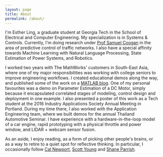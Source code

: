 ```yaml
---
layout: page
title: About
permalink: /about/
---
```


I'm Esther Ling, a graduate student at Georgia Tech in the School of Electrical and Computer Engineering. My specialization is in Systems & Controls. Currently, I'm doing research under [Prof Samuel Coogan](http://coogan.ece.gatech.edu/index.html) in the area of predictive control of traffic networks. I also have a special affinity towards Machine Learning with Natural Language Processing, State Estimation of Power Systems, and Robotics.

I worked two years with The MathWorks' customers in South-East Asia, where one of my major responsibilities was working with college seniors to improve engineering workflows. I created educational demos along the way, and published some of the work on a [MATLAB blog](https://dashboardproject.wordpress.com). One of my personal favourites was a demo on Parameter Estimation of a DC Motor, simply because it encapsulated correlated stages of modeling, control design and deployment in one example. I also presented a poster of this work as a Tech student at the 2016 Industry Applications Society Annual Meeting in Portland. During my time there, I also worked with the Application Engineering team, where we built demos for the annual Thailand Automotive Seminar. I have experience with a hardware-in-the-loop model of a car engine, rapid prototyping with a physical throttle and power window, and LIDAR + webcam sensor fusion.

As an aside, I enjoy reading, as a form of picking other people's brains, or as a way to retire to a quiet spot for reflective thinking. In particular, I occasionally follow [Cal Newport](http://calnewport.com/blog/), [Scott Young](https://www.scotthyoung.com/blog/) and [Shane Parrish](https://www.farnamstreetblog.com).